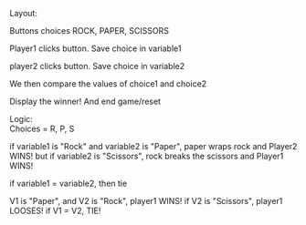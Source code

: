 Layout:

Buttons choices ROCK, PAPER, SCISSORS

Player1 clicks button. Save choice in variable1

player2 clicks button. Save choice in variable2

We then compare the values of choice1 and choice2

Display the winner! And end game/reset


Logic:  
  Choices = R, P, S 

  if variable1 is "Rock" and variable2 is "Paper", paper wraps rock and Player2 WINS!
    but if variable2 is "Scissors", rock breaks the scissors and Player1 WINS!
  
  if variable1 = variable2, then tie


V1 is "Paper", and V2 is "Rock", player1 WINS!
  if V2 is "Scissors", player1 LOOSES!
  if V1 = V2, TIE!

 

